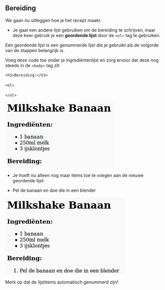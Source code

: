 ## Bereiding

We gaan nu uitleggen hoe je het recept maakt.

+ Je gaat een andere lijst gebruiken om de bereiding te schrijven, maar deze keer gebruik je een **geordende lijst** door de `<ol>` tag te gebruiken.

Een geordende lijst is een genummerde lijst die je gebruikt als de volgorde van de stappen belangrijk is.

Voeg deze code toe onder je ingrediëntenlijst en zorg ervoor dat deze nog steeds in de `<body>` tag zit:

    <h3>Bereiding:</h3>
    
    <ol>
    
    </ol>
    

![screenshot](images/recipe-method.png)

+ Je hoeft nu alleen nog maar items toe te voegen aan de nieuwe geordende lijst:

    <li>Pel de banaan en doe die in een blender</li>
    

![screenshot](images/recipe-ol.png)

Merk op dat de lijstitems automatisch genummerd zijn!
